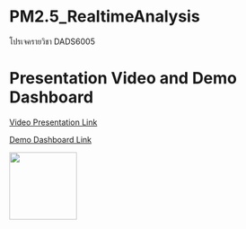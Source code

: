 # PM2.5_RealtimeAnalysis
โปรเจครายวิชา DADS6005 

# Presentation Video and Demo Dashboard
[Video Presentation Link](https://nida365-my.sharepoint.com/:v:/g/personal/pakawut_kam_stu_nida_ac_th/EST3su7bDjRAkkmALvyTpnoBAc9IRTClp2M4fauCUPmqRA)

[Demo Dashboard Link](https://nida365-my.sharepoint.com/:v:/g/personal/supisara_poo_stu_nida_ac_th/EYPwmkBUhURNoLwRMKCgZpoB1ShB637fT-ovC75-MdbP1w?e=Tq3goN)

<img src="https://github.com/lukplamino/DADS7202_HW02-CNN_MNLP_Group/blob/main/Images/Cultivated%20banana.png" style="width:120px;"/>
